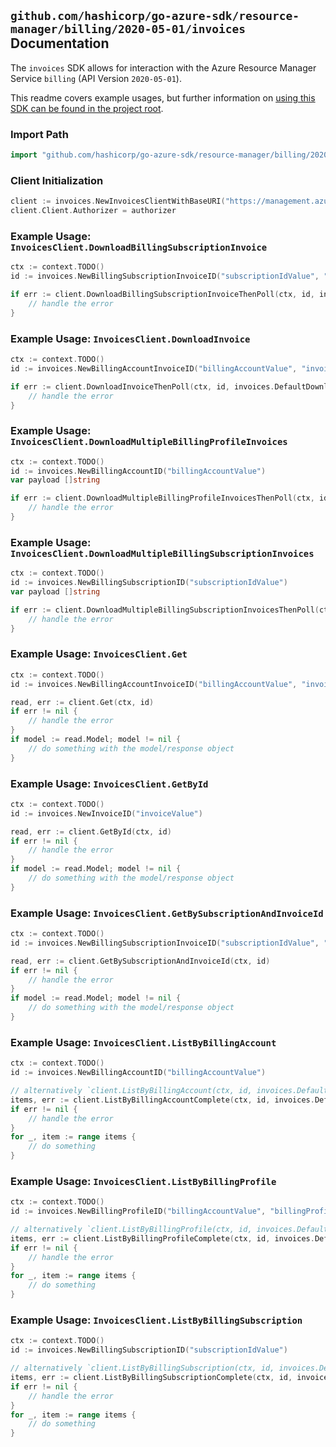 
## `github.com/hashicorp/go-azure-sdk/resource-manager/billing/2020-05-01/invoices` Documentation

The `invoices` SDK allows for interaction with the Azure Resource Manager Service `billing` (API Version `2020-05-01`).

This readme covers example usages, but further information on [using this SDK can be found in the project root](https://github.com/hashicorp/go-azure-sdk/tree/main/docs).

### Import Path

```go
import "github.com/hashicorp/go-azure-sdk/resource-manager/billing/2020-05-01/invoices"
```


### Client Initialization

```go
client := invoices.NewInvoicesClientWithBaseURI("https://management.azure.com")
client.Client.Authorizer = authorizer
```


### Example Usage: `InvoicesClient.DownloadBillingSubscriptionInvoice`

```go
ctx := context.TODO()
id := invoices.NewBillingSubscriptionInvoiceID("subscriptionIdValue", "invoiceValue")

if err := client.DownloadBillingSubscriptionInvoiceThenPoll(ctx, id, invoices.DefaultDownloadBillingSubscriptionInvoiceOperationOptions()); err != nil {
	// handle the error
}
```


### Example Usage: `InvoicesClient.DownloadInvoice`

```go
ctx := context.TODO()
id := invoices.NewBillingAccountInvoiceID("billingAccountValue", "invoiceValue")

if err := client.DownloadInvoiceThenPoll(ctx, id, invoices.DefaultDownloadInvoiceOperationOptions()); err != nil {
	// handle the error
}
```


### Example Usage: `InvoicesClient.DownloadMultipleBillingProfileInvoices`

```go
ctx := context.TODO()
id := invoices.NewBillingAccountID("billingAccountValue")
var payload []string

if err := client.DownloadMultipleBillingProfileInvoicesThenPoll(ctx, id, payload); err != nil {
	// handle the error
}
```


### Example Usage: `InvoicesClient.DownloadMultipleBillingSubscriptionInvoices`

```go
ctx := context.TODO()
id := invoices.NewBillingSubscriptionID("subscriptionIdValue")
var payload []string

if err := client.DownloadMultipleBillingSubscriptionInvoicesThenPoll(ctx, id, payload); err != nil {
	// handle the error
}
```


### Example Usage: `InvoicesClient.Get`

```go
ctx := context.TODO()
id := invoices.NewBillingAccountInvoiceID("billingAccountValue", "invoiceValue")

read, err := client.Get(ctx, id)
if err != nil {
	// handle the error
}
if model := read.Model; model != nil {
	// do something with the model/response object
}
```


### Example Usage: `InvoicesClient.GetById`

```go
ctx := context.TODO()
id := invoices.NewInvoiceID("invoiceValue")

read, err := client.GetById(ctx, id)
if err != nil {
	// handle the error
}
if model := read.Model; model != nil {
	// do something with the model/response object
}
```


### Example Usage: `InvoicesClient.GetBySubscriptionAndInvoiceId`

```go
ctx := context.TODO()
id := invoices.NewBillingSubscriptionInvoiceID("subscriptionIdValue", "invoiceValue")

read, err := client.GetBySubscriptionAndInvoiceId(ctx, id)
if err != nil {
	// handle the error
}
if model := read.Model; model != nil {
	// do something with the model/response object
}
```


### Example Usage: `InvoicesClient.ListByBillingAccount`

```go
ctx := context.TODO()
id := invoices.NewBillingAccountID("billingAccountValue")

// alternatively `client.ListByBillingAccount(ctx, id, invoices.DefaultListByBillingAccountOperationOptions())` can be used to do batched pagination
items, err := client.ListByBillingAccountComplete(ctx, id, invoices.DefaultListByBillingAccountOperationOptions())
if err != nil {
	// handle the error
}
for _, item := range items {
	// do something
}
```


### Example Usage: `InvoicesClient.ListByBillingProfile`

```go
ctx := context.TODO()
id := invoices.NewBillingProfileID("billingAccountValue", "billingProfileValue")

// alternatively `client.ListByBillingProfile(ctx, id, invoices.DefaultListByBillingProfileOperationOptions())` can be used to do batched pagination
items, err := client.ListByBillingProfileComplete(ctx, id, invoices.DefaultListByBillingProfileOperationOptions())
if err != nil {
	// handle the error
}
for _, item := range items {
	// do something
}
```


### Example Usage: `InvoicesClient.ListByBillingSubscription`

```go
ctx := context.TODO()
id := invoices.NewBillingSubscriptionID("subscriptionIdValue")

// alternatively `client.ListByBillingSubscription(ctx, id, invoices.DefaultListByBillingSubscriptionOperationOptions())` can be used to do batched pagination
items, err := client.ListByBillingSubscriptionComplete(ctx, id, invoices.DefaultListByBillingSubscriptionOperationOptions())
if err != nil {
	// handle the error
}
for _, item := range items {
	// do something
}
```
